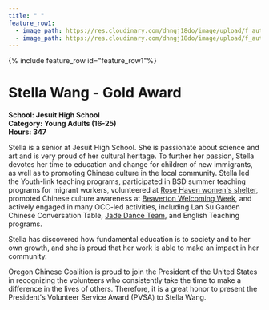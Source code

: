 ```yaml
---
title: " "
feature_row1:
  - image_path: https://res.cloudinary.com/dhngj18do/image/upload/f_auto,q_auto/v1/images/pvsa/2023_Stella_Wang
  - image_path: https://res.cloudinary.com/dhngj18do/image/upload/f_auto,q_auto/v1/images/activities/year_2023
---
```


{% include feature_row id="feature_row1"%}

# Stella Wang - Gold Award

**School: Jesuit High School**  
**Category: Young Adults (16-25)**  
**Hours: 347**  

Stella is a senior at Jesuit High School. She is passionate about science and art and is very proud of her cultural heritage. To further her passion, Stella devotes her time to education and change for children of new immigrants, as well as to promoting Chinese culture in the local community. Stella led the Youth-link teaching programs, participated in BSD summer teaching programs for migrant workers, volunteered at [Rose Haven women's shelter](https://rosehaven.org/), promoted Chinese culture awareness at [Beaverton Welcoming Week](https://www.beavertonoregon.gov/406/Welcoming-Week), and actively engaged in many OCC-led activities, including Lan Su Garden Chinese Conversation Table, [Jade Dance Team](https://pdxchinese.org/youthdance/), and English Teaching programs.  

Stella has discovered how fundamental education is to society and to her own growth, and she is proud that her work is able to make an impact in her community.

Oregon Chinese Coalition is proud to join the President of the United States in recognizing the volunteers who consistently take the time to make a difference in the lives of others. Therefore, it is a great honor to present the President's Volunteer Service Award (PVSA) to Stella Wang.
